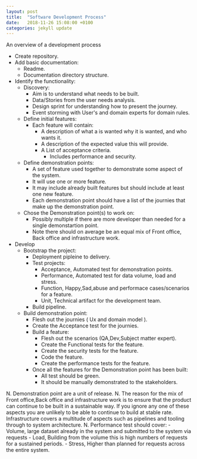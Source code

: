 ```yaml
---
layout: post
title:  "Software Development Process"
date:   2018-11-26 15:08:00 +0100
categories: jekyll update
---
```


An overview of a development process

- Create repository.
- Add basic documentation:
    - Readme.
    - Documentation directory structure.
- Identify the functionality:
    - Discovery:
        - Aim is to understand what needs to be built.
        - Data/Stories from the user needs analysis.
        - Design sprint for understanding how to present the journey.
        - Event storming with User's and domain experts for domain rules.
    - Define initial features:
        - Each feature will contain:
            - A description of what a is wanted why it is wanted, and who wants it. 
            - A description of the expected value this will provide.
            - A List of acceptance criteria.
                - Includes performance and security.
    - Define demonstration points:
        - A set of feature used together to demonstrate some aspect of the system.
        - It will use one or more feature.
        - It may include already built features but should include at least one new feature.
        - Each demonstration point should have a list of the journies that make up the demonstration point.
    - Chose the Demonstration point(s) to work on:
        - Possibly multiple if there are more developer than needed for a single demonstartion point.
        - Note there should on average be an equal mix of Front office, Back office and infrastructure work.
- Develop
    - Bootstrap the project:
        - Deployment pipleine to delivery.
        - Test projects:
            - Acceptance, Automated test for demonstration points.
            - Performance, Automated test for data volume, load and stress.
            - Function, Happy,Sad,abuse and performace cases/scenarios for a feature.
            - Unit, Technical artifact for the development team.
        - Build pipeline.
    - Build demonstration point:
        - Flesh out the journies ( Ux and domain model ).
        - Create the Acceptance test for the journies.
        - Build a feature:
            - Flesh out the scenarios (QA,Dev,Subject matter expert).
            - Create the Functional tests for the feature.
            - Create the security tests for the feature.
            - Code the feature.
            - Create the performance tests for the feature.
        - Once all the features for the Demonstration point has been built:
            - All test should be green.
            - It should be manually demonstrated to the stakeholders.


N. Demonstration point are a unit of release.
N. The reason for the mix of Front office,Back office and infrastructure work is to ensure that the product can continue to be built in a sustainable way.  If you ignore any one of these aspects you are unlikely to be able to continue to build at stable rate. Infrastructure covers a multitude of aspects such as pipelines and tooling through to system architecture.
N. Performance test should cover:
    - Volume, large dataset already in the system and submitted to the system via requests
    - Load, Building from the volume this is high numbers of requests for a sustained periods.
    - Stress, Higher than planned for requests across the entire system.
